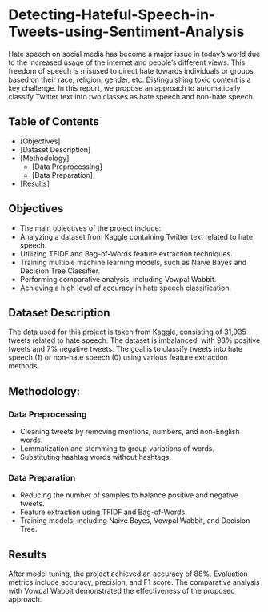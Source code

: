 # Detecting-Hateful-Speech-in-Tweets-using-Sentiment-Analysis
Hate speech on social media has become a major issue in today’s world due to the increased usage of the internet and people’s different views. This freedom of speech is misused to direct hate towards individuals or groups based on their race, religion, gender, etc. Distinguishing toxic content is a key challenge. In this report, we propose an approach to automatically classify Twitter text into two classes as hate speech and non-hate speech.
## Table of Contents
* [Objectives]
* [Dataset Description]
* [Methodology]
    * [Data Preprocessing]
    * [Data Preparation]
* [Results]
## Objectives
* The main objectives of the project include:
* Analyzing a dataset from Kaggle containing Twitter text related to hate speech.
* Utilizing TFIDF and Bag-of-Words feature extraction techniques.
* Training multiple machine learning models, such as Naive Bayes and Decision Tree Classifier.
* Performing comparative analysis, including Vowpal Wabbit.
* Achieving a high level of accuracy in hate speech classification.

## Dataset Description
The data used for this project is taken from Kaggle, consisting of 31,935 tweets related to hate speech. The dataset is imbalanced, with 93% positive tweets and 7% negative tweets. The goal is to classify tweets into hate speech (1) or non-hate speech (0) using various feature extraction methods.

## Methodology:
### Data Preprocessing
* Cleaning tweets by removing mentions, numbers, and non-English words.
* Lemmatization and stemming to group variations of words.
* Substituting hashtag words without hashtags.

### Data Preparation
* Reducing the number of samples to balance positive and negative tweets.
* Feature extraction using TFIDF and Bag-of-Words.
* Training models, including Naive Bayes, Vowpal Wabbit, and Decision Tree.

## Results

After model tuning, the project achieved an accuracy of 88%. Evaluation metrics include accuracy, precision, and F1 score. The comparative analysis with Vowpal Wabbit demonstrated the effectiveness of the proposed approach.
